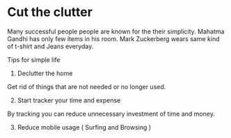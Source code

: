 # Cut the clutter

Many successful people people are known for the their simplicity. Mahatma Gandhi has only few items in his room. Mark Zuckerberg wears same kind of t-shirt and Jeans everyday.

Tips for simple life

1. Declutter the home

Get rid of things that are not needed or no longer used.

2. Start tracker your time and expense

By tracking you can reduce unnecessary investment of time and money.

3. Reduce mobile usage ( Surfing and Browsing ) 
